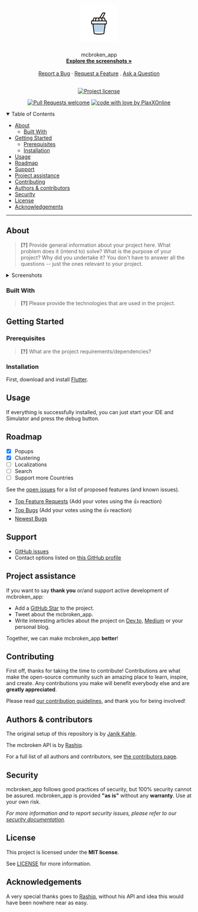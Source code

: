 <h1 align="center">
  <a href="https://github.com/PlaxXOnline/mcbroken_app">
    <img src="assets/flurry_big_transparent.png" alt="Logo" width="100" height="100">
  </a>
</h1>

<div align="center">
  mcbroken_app
  <br />
  <a href="#about"><strong>Explore the screenshots »</strong></a>
  <br />
  <br />
  <a href="https://github.com/PlaxXOnline/mcbroken_app/issues/new?assignees=&labels=bug&template=01_BUG_REPORT.md&title=bug%3A+">Report a Bug</a>
  ·
  <a href="https://github.com/PlaxXOnline/mcbroken_app/issues/new?assignees=&labels=enhancement&template=02_FEATURE_REQUEST.md&title=feat%3A+">Request a Feature</a>
  .
  <a href="https://github.com/PlaxXOnline/mcbroken_app/issues/new?assignees=&labels=question&template=04_SUPPORT_QUESTION.md&title=support%3A+">Ask a Question</a>
</div>

<div align="center">
<br />

[![Project license](https://img.shields.io/github/license/PlaxXOnline/mcbroken_app.svg?style=flat-square)](LICENSE)

[![Pull Requests welcome](https://img.shields.io/badge/PRs-welcome-ff69b4.svg?style=flat-square)](https://github.com/PlaxXOnline/mcbroken_app/issues?q=is%3Aissue+is%3Aopen+label%3A%22help+wanted%22)
[![code with love by PlaxXOnline](https://img.shields.io/badge/%3C%2F%3E%20with%20%E2%99%A5%20by-PlaxXOnline-ff1414.svg?style=flat-square)](https://github.com/PlaxXOnline)

</div>

<details open="open">
<summary>Table of Contents</summary>

- [About](#about)
  - [Built With](#built-with)
- [Getting Started](#getting-started)
  - [Prerequisites](#prerequisites)
  - [Installation](#installation)
- [Usage](#usage)
- [Roadmap](#roadmap)
- [Support](#support)
- [Project assistance](#project-assistance)
- [Contributing](#contributing)
- [Authors & contributors](#authors--contributors)
- [Security](#security)
- [License](#license)
- [Acknowledgements](#acknowledgements)

</details>

---

## About

> **[?]**
> Provide general information about your project here.
> What problem does it (intend to) solve?
> What is the purpose of your project?
> Why did you undertake it?
> You don't have to answer all the questions -- just the ones relevant to your project.

<details>
<summary>Screenshots</summary>
<br>

> **[?]**

|                          Machine is working                           |                        Machine is not working                          |
| :-------------------------------------------------------------------: | :--------------------------------------------------------------------: |
| <img src="docs/images/mcbroken_works.png" title="Machine is working" width="100%"> | <img src="docs/images/mcbroken_notworking.png" title="Machine is not working" width="100%"> |

|                               Clustering                              |
| :-------------------------------------------------------------------: |
| <img src="docs/images/mcbroken_clustering.gif" title="mcbroken clustering" width="100%"> |

</details>

### Built With

> **[?]**
> Please provide the technologies that are used in the project.

## Getting Started

### Prerequisites

> **[?]**
> What are the project requirements/dependencies?

### Installation

First, download and install [Flutter](https://www.flutter.dev/).

## Usage

If everything is successfully installed, you can just start your IDE and Simulator and press the debug button.

## Roadmap

- [x] Popups
- [x] Clustering
- [ ] Localizations
- [ ] Search
- [ ] Support more Countries

See the [open issues](https://github.com/PlaxXOnline/mcbroken_app/issues) for a list of proposed features (and known issues).

- [Top Feature Requests](https://github.com/PlaxXOnline/mcbroken_app/issues?q=label%3Aenhancement+is%3Aopen+sort%3Areactions-%2B1-desc) (Add your votes using the 👍 reaction)
- [Top Bugs](https://github.com/PlaxXOnline/mcbroken_app/issues?q=is%3Aissue+is%3Aopen+label%3Abug+sort%3Areactions-%2B1-desc) (Add your votes using the 👍 reaction)
- [Newest Bugs](https://github.com/PlaxXOnline/mcbroken_app/issues?q=is%3Aopen+is%3Aissue+label%3Abug)

## Support

- [GitHub issues](https://github.com/PlaxXOnline/mcbroken_app/issues/new?assignees=&labels=question&template=04_SUPPORT_QUESTION.md&title=support%3A+)
- Contact options listed on [this GitHub profile](https://github.com/PlaxXOnline)

## Project assistance

If you want to say **thank you** or/and support active development of mcbroken_app:

- Add a [GitHub Star](https://github.com/PlaxXOnline/mcbroken_app) to the project.
- Tweet about the mcbroken_app.
- Write interesting articles about the project on [Dev.to](https://dev.to/), [Medium](https://medium.com/) or your personal blog.

Together, we can make mcbroken_app **better**!

## Contributing

First off, thanks for taking the time to contribute! Contributions are what make the open-source community such an amazing place to learn, inspire, and create. Any contributions you make will benefit everybody else and are **greatly appreciated**.

Please read [our contribution guidelines](CONTRIBUTING.md), and thank you for being involved!

## Authors & contributors

The original setup of this repository is by [Janik Kahle](https://github.com/PlaxXOnline).

The mcbroken API is by [Rashiq](https://github.com/rashiq).

For a full list of all authors and contributors, see [the contributors page](https://github.com/PlaxXOnline/mcbroken_app/contributors).

## Security

mcbroken_app follows good practices of security, but 100% security cannot be assured.
mcbroken_app is provided **"as is"** without any **warranty**. Use at your own risk.

_For more information and to report security issues, please refer to our [security documentation](SECURITY.md)._

## License

This project is licensed under the **MIT license**.

See [LICENSE](LICENSE) for more information.

## Acknowledgements

A very special thanks goes to [Rashiq](https://github.com/rashiq), without his API and idea this would have been nowhere near as easy.
